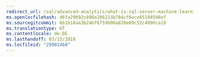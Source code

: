 ```yaml
---
redirect_url: /sql/advanced-analytics/what-is-sql-server-machine-learning
ms.openlocfilehash: d6fa29692c898a286213b784cf6ace65104598ef
ms.sourcegitcommit: 6b1618aa3b24bf6759b00a820e09c52c4996ca10
ms.translationtype: HT
ms.contentlocale: de-DE
ms.lasthandoff: 03/15/2018
ms.locfileid: "29901468"
---
```

